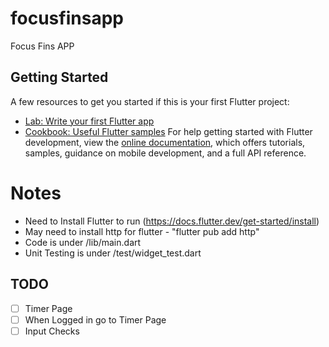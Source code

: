 # focusfinsapp

Focus Fins APP

## Getting Started
A few resources to get you started if this is your first Flutter project:
- [Lab: Write your first Flutter app](https://docs.flutter.dev/get-started/codelab)
- [Cookbook: Useful Flutter samples](https://docs.flutter.dev/cookbook)
For help getting started with Flutter development, view the
[online documentation](https://docs.flutter.dev/), which offers tutorials,
samples, guidance on mobile development, and a full API reference.

# Notes
- Need to Install Flutter to run (https://docs.flutter.dev/get-started/install)
- May need to install http for flutter - "flutter pub add http"
- Code is under /lib/main.dart
- Unit Testing is under /test/widget_test.dart

## TODO
- [ ] Timer Page
- [ ] When Logged in go to Timer Page
- [ ] Input Checks
